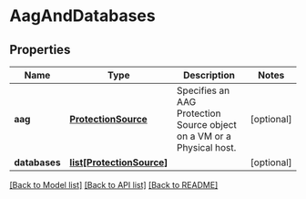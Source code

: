 # AagAndDatabases

## Properties
Name | Type | Description | Notes
------------ | ------------- | ------------- | -------------
**aag** | [**ProtectionSource**](ProtectionSource.md) | Specifies an AAG Protection Source object on a VM or a Physical host. | [optional] 
**databases** | [**list[ProtectionSource]**](ProtectionSource.md) |  | [optional] 

[[Back to Model list]](../README.md#documentation-for-models) [[Back to API list]](../README.md#documentation-for-api-endpoints) [[Back to README]](../README.md)


